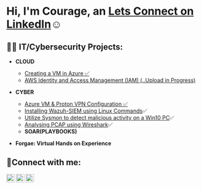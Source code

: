 <h1>Hi, I'm Courage, an <a href="https://www.linkedin.com/in/courage-acheampong-27530323b/">Lets Connect on LinkedIn</a>☺</h1>

<h2>👨‍💻 IT/Cybersecurity Projects:</h2>

- <b>CLOUD</b>
  - [Creating a VM in Azure ✅](https://github.com/Courela23/vms-azure)
  - [AWS Identity and Access Management (IAM) (..Upload in Progress)](https://github.com/Courela23/aws-user-groups)
- <b>CYBER</b>
  - [Azure VM & Proton VPN Configuration ✅](https://github.com/Courela23/vpn-config)
  - [Installing Wazuh-SIEM using Linux Commands](https://github.com/Courela23/AWS-user-groups)✅
  - [Utilize Sysmon to detect malicious activity on a Win10 PC](https://github.com/Courela23/aws-user-groups)✅
  - [Analysing PCAP using Wireshark](https://github.com/Courela23/PCAP.git)✅
  - <b>SOAR(PLAYBOOKS)</b>
  
    
- <b>Forgae: Virtual Hands on Experience</b>
 
<h2>🤳Connect with me:</h2>

[<img align="left" alt="Josh | Twitter" width="22px" src="https://cdn.jsdelivr.net/npm/simple-icons@v3/icons/twitter.svg" />][twitter]
[<img align="left" alt="Josh | LinkedIn" width="22px" src="https://cdn.jsdelivr.net/npm/simple-icons@v3/icons/linkedin.svg" />][linkedin]
[<img align="left" alt="Josh | Instagram" width="22px" src="https://cdn.jsdelivr.net/npm/simple-icons@v3/icons/instagram.svg" />][instagram]


[twitter]: https://twitter.com/Josh
[instagram]: https://www.instagram.com/Josh
[linkedin]: https://linkedin.com/in/Josh
